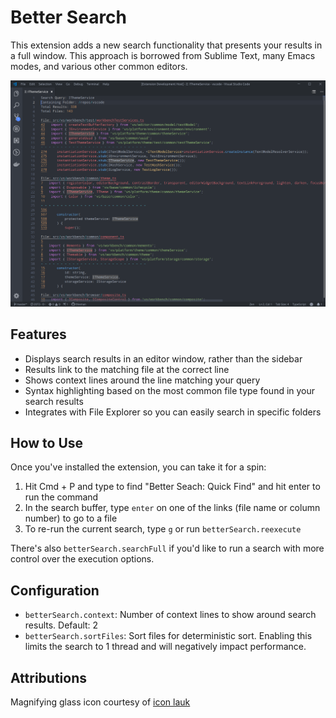 # Better Search

This extension adds a new search functionality that presents your results in a full window. This approach is borrowed from Sublime Text, many Emacs modes, and various other common editors.

![Better Search Example](/media/search.png)

## Features

- Displays search results in an editor window, rather than the sidebar
- Results link to the matching file at the correct line
- Shows context lines around the line matching your query
- Syntax highlighting based on the most common file type found in your search results
- Integrates with File Explorer so you can easily search in specific folders

## How to Use

Once you've installed the extension, you can take it for a spin:

1. Hit Cmd + P and type to find "Better Seach: Quick Find" and hit enter to run the command
2. In the search buffer, type `enter` on one of the links (file name or column number) to go to a file
3. To re-run the current search, type `g` or run `betterSearch.reexecute`

There's also `betterSearch.searchFull` if you'd like to run a search with more control over the execution options.

## Configuration

- `betterSearch.context`: Number of context lines to show around search results. Default: 2
- `betterSearch.sortFiles`: Sort files for deterministic sort. Enabling this limits the search to 1 thread and will negatively impact performance.

## Attributions

Magnifying glass icon courtesy of [icon lauk](https://www.iconfinder.com/andhikairfani)
